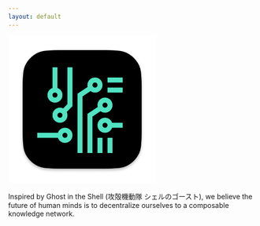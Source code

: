 ```yaml
---
layout: default
---
```


<img src="images/tars-b.png" alt="sample image" width="300" height="300">



Inspired by Ghost in the Shell (攻殻機動隊 シェルのゴースト), we believe the future of human minds is to decentralize ourselves to a composable knowledge network.










